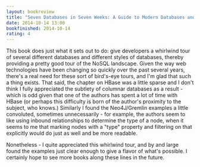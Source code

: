 ```yaml
---
layout: bookreview
title: "Seven Databases in Seven Weeks: A Guide to Modern Databases and the NoSQL Movement"
date: 2014-10-14 13:00
bookfinished: 2014-10-14
rating: 4
---
```


This book does just what it sets out to do: give developers a whirlwind tour of several different databases and different styles of databases, thereby providing a pretty good tour of the NoSQL landscape.  Given the way web technologies have been changing so quickly over the past several years, there's a real need for these sort of bird's-eye tours, and I'm glad that such a thing exists.  That said, the chapter on HBase was a little sparse and I don't think I fully appreciated the subtlety of columnar databases as a result - which is odd given that one of the authors has spent a lot of time with HBase (or perhaps this difficulty is born of the author's proximity to the subject, who knows.)  Similarly I found the Neo4J/Gremlin examples a little convoluted, sometimes unnecessarily - for example, the authors seem to like using inbound relationships to determine the type of a node, when it seems to me that marking nodes with a "type" property and filtering on that explicitly would do just as well and be more readable.



Nonetheless - I quite appreciated this whirlwind tour, and by and large found the examples just clear enough to give a flavor of what's possible.  I certainly hope to see more books along these lines in the future.